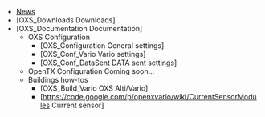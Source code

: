  * [News](OXS_News)
  * [OXS_Downloads Downloads]
  * [OXS_Documentation Documentation]
    * OXS Configuration
      * [OXS_Configuration General settings]
      * [OXS_Conf_Vario Vario settings]
      * [OXS_Conf_DataSent DATA sent settings]
    * OpenTX Configuration Coming soon...
    * Buildings how-tos
      * [OXS_Build_Vario OXS Alti/Vario]
      * [https://code.google.com/p/openxvario/wiki/CurrentSensorModules Current sensor]
